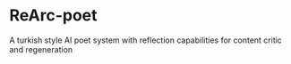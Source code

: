 # ReArc-poet
A turkish style AI poet system with reflection capabilities for content critic and regeneration 
